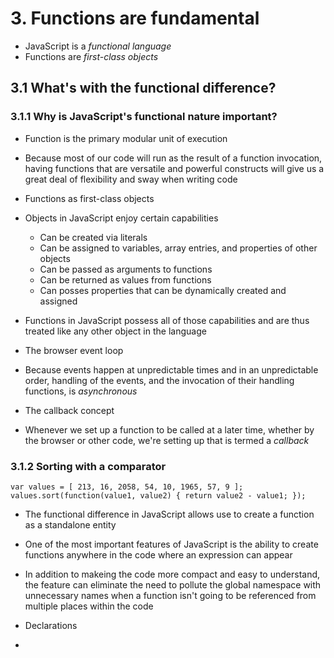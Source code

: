 # 3. Functions are fundamental
* JavaScript is a *functional language*
* Functions are *first-class objects*

## 3.1 What's with the functional difference?

### 3.1.1 Why is JavaScript's functional nature important?
* Function is the primary modular unit of execution
* Because most of our code will run as the result of a function invocation, having functions that are versatile and powerful constructs will give us a great deal of flexibility and sway when writing code

* Functions as first-class objects
* Objects in JavaScript enjoy certain capabilities
    * Can be created via literals
    * Can be assigned to variables, array entries, and properties of other objects
    * Can be passed as arguments to functions
    * Can be returned as values from functions
    * Can posses properties that can be dynamically created and assigned
* Functions in JavaScript possess all of those capabilities and are thus treated like any other object in the language    

* The browser event loop
* Because events happen at unpredictable times and in an unpredictable order, handling of the events, and the invocation of their handling functions, is *asynchronous*

* The callback concept
* Whenever we set up a function to be called at a later time, whether by the browser or other code, we're setting up that is termed a *callback*

### 3.1.2 Sorting with a comparator
```
var values = [ 213, 16, 2058, 54, 10, 1965, 57, 9 ];
values.sort(function(value1, value2) { return value2 - value1; });
```
* The functional difference in JavaScript allows use to create a function as a standalone entity
* One of the most important features of JavaScript is the ability to create functions anywhere in the code where an expression can appear
* In addition to makeing the code more compact and easy to understand, the feature can eliminate the need to pollute the global namespace with unnecessary names when a function isn't going to be referenced from multiple places within the code

* Declarations
* 